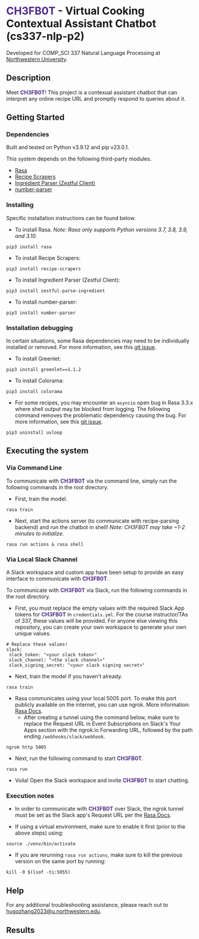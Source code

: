 # <span style="color:#4E2A84">**CH3FB0T**</span> - Virtual Cooking Contextual Assistant Chatbot (cs337-nlp-p2)

Developed for COMP_SCI 337 Natural Language Processing at [Northwestern University](https://www.northwestern.edu/).

## Description

Meet <span style="color:#4E2A84">**CH3FB0T**</span>! This project is a contexual assistant chatbot that can interpret any online recipe URL and promptly respond to queries about it.

## Getting Started

### Dependencies

Built and tested on Python v3.9.12 and pip v23.0.1.

This system depends on the following third-party modules.
* [Rasa](https://rasa.com/docs/rasa/installation/installing-rasa-open-source)
* [Recipe Scrapers](https://pypi.org/project/recipe-scrapers/)
* [Ingredient Parser (Zestful Client)](https://pypi.org/project/zestful-parse-ingredient/)
* [number-parser](https://github.com/scrapinghub/number-parser)

### Installing

Specific installation instructions can be found below.

* To install Rasa. *Note: Rasa only supports Python versions 3.7, 3.8, 3.9, and 3.10.*
```
pip3 install rasa
```

* To install Recipe Scrapers:
```
pip3 install recipe-scrapers
```

* To install Ingredient Parser (Zestful Client):
```
pip3 install zestful-parse-ingredient
```

* To install number-parser:
```
pip3 install number-parser
```
### Installation debugging

In certain situations, some Rasa dependencies may need to be individually installed or removed. For more information, see this [git issue](https://github.com/OpenZeppelin/nile/issues/105).

* To install Greenlet:
```
pip3 install greenlet==1.1.2
```
* To install Colorama:
```
pip3 install colorama
```

* For some recipes, you may encounter an `asyncio` open bug in Rasa 3.3.x where shell output may be blocked from logging. The following command removes the problematic dependency causing the bug. For more information, see this [git issue](https://github.com/RasaHQ/rasa/issues/11575).
```
pip3 uninstall uvloop
```

## Executing the system

### Via Command Line
To communicate with <span style="color:#4E2A84">**CH3FB0T**</span> via the command line, simply run the following commands in the root directory.

* First, train the model.

```
rasa train
```

* Next, start the actions server (to communicate with recipe-parsing backend) and run the chatbot in shell! *Note: CH3FB0T may take ~1-2 minutes to initialize.*

```
rasa run actions & rasa shell
```

### Via Local Slack Channel
A Slack workspace and custom app have been setup to provide an easy interface to communicate with <span style="color:#4E2A84">**CH3FB0T**</span>.

To communicate with <span style="color:#4E2A84">**CH3FB0T**</span> via Slack, run the following commands in the root directory.

* First, you must replace the empty values with the required Slack App tokens for <span style="color:#4E2A84">**CH3FB0T**</span> in `credentials.yml`. For the course instructor/TAs of 337, these values will be provided. For anyone else viewing this repository, you can create your own workspace to generate your own unique values.

```
# Replace these values!
slack:
 slack_token: "<your slack token>"
 slack_channel: "<the slack channel>"
 slack_signing_secret: "<your slack signing secret>"
```

* Next, train the model if you haven't already.

```
rasa train
```

* Rasa communicates using your local 5005 port. To make this port publicly available on the internet, you can use ngrok. More information: [Rasa Docs](https://rasa.com/docs/rasa/messaging-and-voice-channels#testing-channels-on-your-local-machine).
    * After creating a tunnel using the command below, make sure to replace the Request URL in Event Subscriptions on Slack's Your Apps section with the ngrok.io Forwarding URL, followed by the path ending `/webhooks/slack/webhook`.
```
ngrok http 5005
```
* Next, run the following command to start <span style="color:#4E2A84">**CH3FB0T**</span>.
```
rasa run
```
* Voila! Open the Slack workspace and invite <span style="color:#4E2A84">**CH3FB0T**</span> to start chatting.

### Execution notes
* In order to communicate with <span style="color:#4E2A84">**CH3FB0T**</span> over Slack, the ngrok tunnel must be set as the Slack app's Request URL per the [Rasa Docs](https://rasa.com/docs/rasa/connectors/slack).

* If using a virtual environment, make sure to enable it first (prior to the above steps) using:
```
source ./venv/bin/activate
```

* If you are rerunning `rasa run actions`, make sure to kill the previous version on the same port by running:
```
kill -9 $(lsof -ti:5055)
```

## Help

For any additional troubleshooting assistance, please reach out to [hugozhang2023@u.northwestern.edu](mailto:hugozhang2023@u.northwestern.edu).

## Results